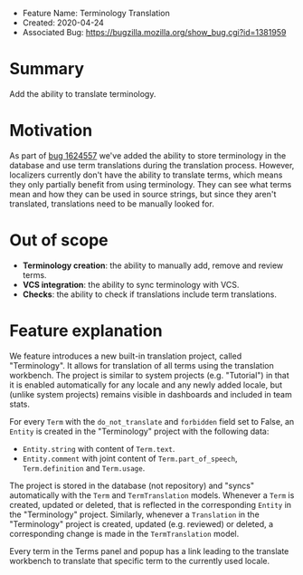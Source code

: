 - Feature Name: Terminology Translation
- Created: 2020-04-24
- Associated Bug: https://bugzilla.mozilla.org/show_bug.cgi?id=1381959

# Summary

Add the ability to translate terminology.

# Motivation

As part of [bug 1624557](https://bugzilla.mozilla.org/show_bug.cgi?id=1624557) we've added the ability to store terminology in the database and use term translations during the translation process. However, localizers currently don't have the ability to translate terms, which means they only partially benefit from using terminology. They can see what terms mean and how they can be used in source strings, but since they aren't translated, translations need to be manually looked for.

# Out of scope

- **Terminology creation**: the ability to manually add, remove and review terms.
- **VCS integration**: the ability to sync terminology with VCS.
- **Checks**: the ability to check if translations include term translations.

# Feature explanation

We feature introduces a new built-in translation project, called "Terminology". It allows for translation of all terms using the translation workbench. The project is similar to system projects (e.g. "Tutorial") in that it is enabled automatically for any locale and any newly added locale, but (unlike system projects) remains visible in dashboards and included in team stats.

For every `Term` with the `do_not_translate` and `forbidden` field set to False, an `Entity` is created in the "Terminology" project with the following data:
* `Entity.string` with content of `Term.text`.
* `Entity.comment` with joint content of `Term.part_of_speech`, `Term.definition` and `Term.usage`.

The project is stored in the database (not repository) and "syncs" automatically with the `Term` and `TermTranslation` models. Whenever a `Term` is created, updated or deleted, that is reflected in the corresponding `Entity` in the "Terminology" project. Similarly, whenever a `Translation` in the "Terminology" project is created, updated (e.g. reviewed) or deleted, a corresponding change is made in the `TermTranslation` model.

Every term in the Terms panel and popup has a link leading to the translate workbench to translate that specific term to the currently used locale.
